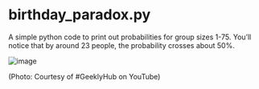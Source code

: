 # birthday_paradox.py
A simple python code to print out probabilities for group sizes 1-75. You’ll notice that by around 23 people, the probability crosses about 50%.

![image](https://github.com/user-attachments/assets/64c31840-e5e1-4344-9f4c-3c13af0b8a47)

(Photo: Courtesy of #GeeklyHub on YouTube)

